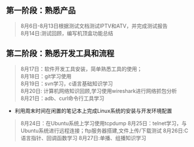 ## 第一阶段：熟悉产品
> 8月6日-8月13日根据测试文档测试IPTV和ATV，并完成测试报告  
> 8月14日:测试回顾，编写机顶盒功能总结

## 第二阶段：熟悉开发工具和流程
> 8月17日：软件开发工具安装，简单熟悉工具的使用；  
> 8月18日：git学习使用  
> 8月19日：svn学习，c语言基础知识学习  
> 8月20日: 计算机网络知识回顾,学习使用wireshark进行网络抓包分析  
> 8月21日：adb、curl命令行工具学习  
- 利用周末时间在闲置的笔记本上完成Linux系统的安装与开发环境配置  
> 8月24日：在Ubuntu系统上学习使用tcpdump
> 8月25日：telnet学习，与Ubuntu系统进行远程连接；ftp服务器搭建,文件上传/下载测试
> 8月26日:C语言指针、回调函数学习
> 8月27日:单播、组播知识学习